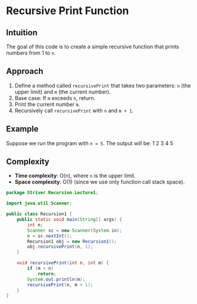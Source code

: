# Recursive Print Function

## Intuition
The goal of this code is to create a simple recursive function that prints numbers from 1 to `n`.

## Approach
1. Define a method called `recursivePrint` that takes two parameters: `n` (the upper limit) and `m` (the current number).
2. Base case: If `m` exceeds `n`, return.
3. Print the current number `m`.
4. Recursively call `recursivePrint` with `n` and `m + 1`.

## Example
Suppose we run the program with `n = 5`. The output will be:
1 2 3 4 5

## Complexity
- **Time complexity**: O(n), where `n` is the upper limit.
- **Space complexity**: O(1) (since we use only function call stack space).

```java
package Striver.Recursion.Lecture1;

import java.util.Scanner;

public class Recursion1 {
    public static void main(String[] args) {
        int n;
        Scanner sc = new Scanner(System.in);
        n = sc.nextInt();
        Recursion1 obj = new Recursion1();
        obj.recursivePrint(n, 1);
    }

    void recursivePrint(int n, int m) {
        if (m > n)
            return;
        System.out.println(m);
        recursivePrint(n, m + 1);
    }
}

